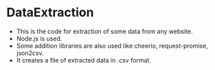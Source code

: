 # DataExtraction
- This is the code for extraction of some data from any website.
- Node.js is used.
- Some addition libraries are also used like cheerio, request-promise, json2csv.
- It creates a file of extracted data in .csv format.
